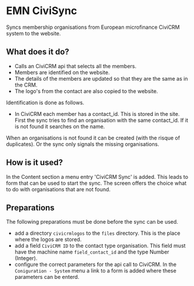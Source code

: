 # EMN CiviSync 

Syncs membership organisations from European microfinance CiviCRM system to the website.

## What does it do?

* Calls an CiviCRM api that selects all the members.
* Members are identified on the website.
* The details of the members are updated so that they are the same as in the CRM.
* The logo's from the contact are also copied to the website.

Identification is done as follows.
* In CiviCRM each member has a contact_id. This is stored in the site. First the sync tries to find an organisation with the same contact_id. If it is not found it searches on the name.

When an organisations is not found it can be created (with the risque of duplicates). Or the sync only signals the missing organisations.

## How is it used?

In the Content section a menu entry 'CiviCRM Sync' is added. This leads to form that can be used to start the sync. The screen offers the choice what to do with organisations that are not found.

## Preparations

The following preparations must be done before the sync can be used.
* add a directory `civicrmlogos` to the `files` directory. This is the place where the logos are stored.
* add a field `CiviCRM ID` to the contact type organisation. This field must have the machine name `field_contact_id` and the type Number (Integer).
* configure the correct parameters for the api call to CiviCRM. In the `Coniguration - System` menu a link to a form is added where these parameters can be enterd.


